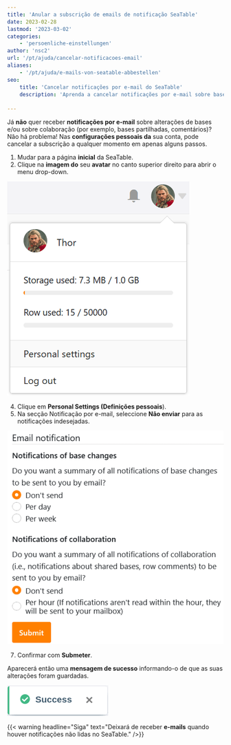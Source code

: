 ```yaml
---
title: 'Anular a subscrição de emails de notificação SeaTable'
date: 2023-02-28
lastmod: '2023-03-02'
categories:
    - 'persoenliche-einstellungen'
author: 'nsc2'
url: '/pt/ajuda/cancelar-notificacoes-email'
aliases:
    - '/pt/ajuda/e-mails-von-seatable-abbestellen'
seo:
    title: 'Cancelar notificações por e-mail do SeaTable'
    description: 'Aprenda a cancelar notificações por e-mail sobre bases e colaboração no SeaTable de forma fácil nas configurações da sua conta.'

---
```


Já **não** quer receber **notificações por e-mail** sobre alterações de bases e/ou sobre colaboração (por exemplo, bases partilhadas, comentários)? Não há problema! Nas **configurações pessoais da** sua conta, pode cancelar a subscrição a qualquer momento em apenas alguns passos.

1. Mudar para a página **inicial** da SeaTable.
2. Clique na **imagem do** seu **avatar** no canto superior direito para abrir o menu drop-down.

![Abrir configurações pessoais através do menu drop-down](images/Persoenliche-Einstellungen-ueber-Drop-down-Menue-oeffnen.png)

4. Clique em **Personal Settings (Definições pessoais**).
5. Na secção Notificação por e-mail, seleccione **Não enviar** para as notificações indesejadas.

![Cancelar as notificações por email SeaTable](images/E-Mail-Benachrichtigungen-von-SeaTable-abbestellen.png)

7. Confirmar com **Submeter**.

Aparecerá então uma **mensagem de sucesso** informando-o de que as suas alterações foram guardadas.

![Mensagem de sucesso para notificações de e-mail com sucesso de cancelamento de inscrição](images/erfolgsmeldung-emails-abbestellen.png)

{{< warning  headline="Siga"  text="Deixará de receber **e-mails** quando houver notificações não lidas no SeaTable." />}}
